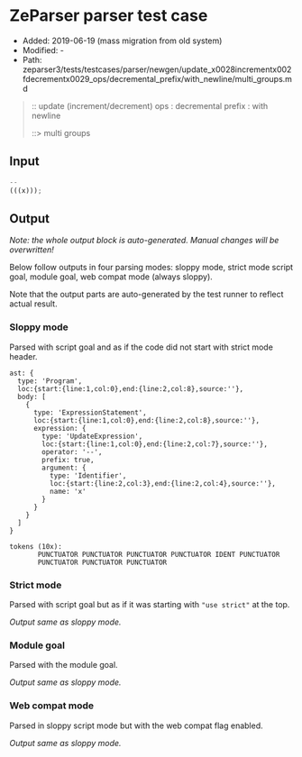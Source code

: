# ZeParser parser test case

- Added: 2019-06-19 (mass migration from old system)
- Modified: -
- Path: zeparser3/tests/testcases/parser/newgen/update_x0028incrementx002fdecrementx0029_ops/decremental_prefix/with_newline/multi_groups.md

> :: update (increment/decrement) ops : decremental prefix : with newline
>
> ::> multi groups

## Input

`````js
--
(((x)));
`````

## Output

_Note: the whole output block is auto-generated. Manual changes will be overwritten!_

Below follow outputs in four parsing modes: sloppy mode, strict mode script goal, module goal, web compat mode (always sloppy).

Note that the output parts are auto-generated by the test runner to reflect actual result.

### Sloppy mode

Parsed with script goal and as if the code did not start with strict mode header.

`````
ast: {
  type: 'Program',
  loc:{start:{line:1,col:0},end:{line:2,col:8},source:''},
  body: [
    {
      type: 'ExpressionStatement',
      loc:{start:{line:1,col:0},end:{line:2,col:8},source:''},
      expression: {
        type: 'UpdateExpression',
        loc:{start:{line:1,col:0},end:{line:2,col:7},source:''},
        operator: '--',
        prefix: true,
        argument: {
          type: 'Identifier',
          loc:{start:{line:2,col:3},end:{line:2,col:4},source:''},
          name: 'x'
        }
      }
    }
  ]
}

tokens (10x):
       PUNCTUATOR PUNCTUATOR PUNCTUATOR PUNCTUATOR IDENT PUNCTUATOR
       PUNCTUATOR PUNCTUATOR PUNCTUATOR
`````

### Strict mode

Parsed with script goal but as if it was starting with `"use strict"` at the top.

_Output same as sloppy mode._

### Module goal

Parsed with the module goal.

_Output same as sloppy mode._

### Web compat mode

Parsed in sloppy script mode but with the web compat flag enabled.

_Output same as sloppy mode._
